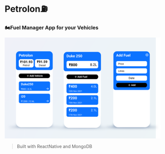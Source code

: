 # Petrolon⛽
### 🏍️Fuel Manager App for your Vehicles

<p align='center'><img src="./Mockup/Mockup.png" alt="Petrolon-Mockup" border="0"></p>

> Built with ReactNative and MongoDB 
